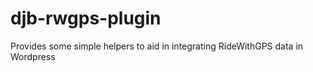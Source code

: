 # djb-rwgps-plugin
Provides some simple helpers to aid in integrating RideWithGPS data in Wordpress
